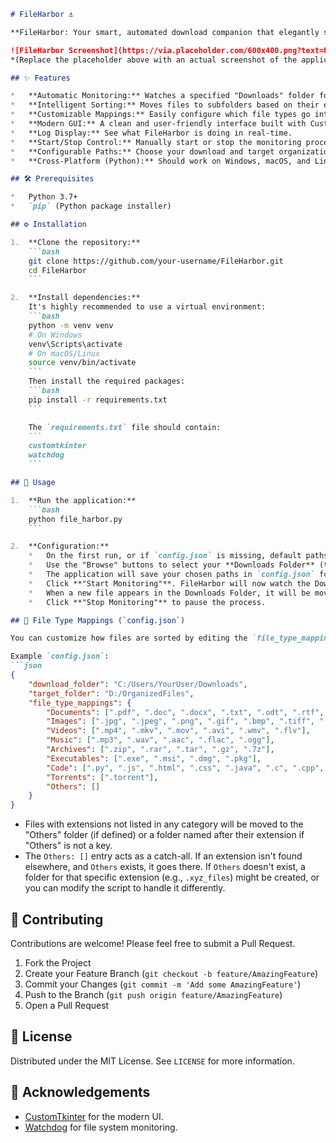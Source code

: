 ```markdown
# FileHarbor ⚓

**FileHarbor: Your smart, automated download companion that elegantly sorts new files into designated folders based on their type. Keep your downloads tidy, effortlessly!**

![FileHarbor Screenshot](https://via.placeholder.com/600x400.png?text=FileHarbor+UI+Screenshot+Here)
*(Replace the placeholder above with an actual screenshot of the application)*

## ✨ Features

*   **Automatic Monitoring:** Watches a specified "Downloads" folder for new files.
*   **Intelligent Sorting:** Moves files to subfolders based on their extension (e.g., `.pdf` to "Documents", `.jpg` to "Images").
*   **Customizable Mappings:** Easily configure which file types go into which folders via a `config.json` file.
*   **Modern GUI:** A clean and user-friendly interface built with CustomTkinter.
*   **Log Display:** See what FileHarbor is doing in real-time.
*   **Start/Stop Control:** Manually start or stop the monitoring process.
*   **Configurable Paths:** Choose your download and target organization folders.
*   **Cross-Platform (Python):** Should work on Windows, macOS, and Linux where Python is installed.

## 🛠️ Prerequisites

*   Python 3.7+
*   `pip` (Python package installer)

## ⚙️ Installation

1.  **Clone the repository:**
    ```bash
    git clone https://github.com/your-username/FileHarbor.git
    cd FileHarbor
    ```

2.  **Install dependencies:**
    It's highly recommended to use a virtual environment:
    ```bash
    python -m venv venv
    # On Windows
    venv\Scripts\activate
    # On macOS/Linux
    source venv/bin/activate
    ```
    Then install the required packages:
    ```bash
    pip install -r requirements.txt
    ```

    The `requirements.txt` file should contain:
    ```
    customtkinter
    watchdog
    ```

## 🚀 Usage

1.  **Run the application:**
    ```bash
    python file_harbor.py
    ```

2.  **Configuration:**
    *   On the first run, or if `config.json` is missing, default paths and mappings will be used.
    *   Use the "Browse" buttons to select your **Downloads Folder** (the folder to monitor) and the **Target Organization Folder** (where sorted subfolders will be created).
    *   The application will save your chosen paths in `config.json` for future sessions.
    *   Click **"Start Monitoring"**. FileHarbor will now watch the Downloads Folder.
    *   When a new file appears in the Downloads Folder, it will be moved to the appropriate subfolder within your Target Organization Folder.
    *   Click **"Stop Monitoring"** to pause the process.

## 📂 File Type Mappings (`config.json`)

You can customize how files are sorted by editing the `file_type_mappings` section in the `config.json` file (created after the first run or manually).

Example `config.json`:
```json
{
    "download_folder": "C:/Users/YourUser/Downloads",
    "target_folder": "D:/OrganizedFiles",
    "file_type_mappings": {
        "Documents": [".pdf", ".doc", ".docx", ".txt", ".odt", ".rtf", ".ppt", ".pptx", ".xls", ".xlsx"],
        "Images": [".jpg", ".jpeg", ".png", ".gif", ".bmp", ".tiff", ".svg", ".heic"],
        "Videos": [".mp4", ".mkv", ".mov", ".avi", ".wmv", ".flv"],
        "Music": [".mp3", ".wav", ".aac", ".flac", ".ogg"],
        "Archives": [".zip", ".rar", ".tar", ".gz", ".7z"],
        "Executables": [".exe", ".msi", ".dmg", ".pkg"],
        "Code": [".py", ".js", ".html", ".css", ".java", ".c", ".cpp", ".cs", ".php"],
        "Torrents": [".torrent"],
        "Others": []
    }
}
```
*   Files with extensions not listed in any category will be moved to the "Others" folder (if defined) or a folder named after their extension if "Others" is not a key.
*   The `Others: []` entry acts as a catch-all. If an extension isn't found elsewhere, and `Others` exists, it goes there. If `Others` doesn't exist, a folder for that specific extension (e.g., `.xyz_files`) might be created, or you can modify the script to handle it differently.

## 🤝 Contributing

Contributions are welcome! Please feel free to submit a Pull Request.

1.  Fork the Project
2.  Create your Feature Branch (`git checkout -b feature/AmazingFeature`)
3.  Commit your Changes (`git commit -m 'Add some AmazingFeature'`)
4.  Push to the Branch (`git push origin feature/AmazingFeature`)
5.  Open a Pull Request

## 📜 License

Distributed under the MIT License. See `LICENSE` for more information.

## 🙏 Acknowledgements

*   [CustomTkinter](https://github.com/TomSchimansky/CustomTkinter) for the modern UI.
*   [Watchdog](https://github.com/gorakhargosh/watchdog) for file system monitoring.
```
